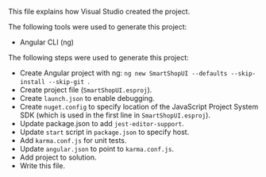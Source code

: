 This file explains how Visual Studio created the project.

The following tools were used to generate this project:
- Angular CLI (ng)

The following steps were used to generate this project:
- Create Angular project with ng: `ng new SmartShopUI --defaults --skip-install --skip-git `.
- Create project file (`SmartShopUI.esproj`).
- Create `launch.json` to enable debugging.
- Create `nuget.config` to specify location of the JavaScript Project System SDK (which is used in the first line in `SmartShopUI.esproj`).
- Update package.json to add `jest-editor-support`.
- Update `start` script in `package.json` to specify host.
- Add `karma.conf.js` for unit tests.
- Update `angular.json` to point to `karma.conf.js`.
- Add project to solution.
- Write this file.
